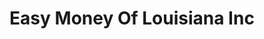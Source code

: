 ---
title: Easy Money Of Louisiana Inc
slug: easy-money-of-louisiana-inc
updated-on: '2024-05-30T13:44:31.749Z'
created-on: '2024-05-30T13:41:46.671Z'
published-on: '2024-05-30T13:54:32.469Z'
f_city-state-2:
- cms/city/franklinton-la.md
- cms/city/leesville-la.md
- cms/city/kenner-la.md
- cms/city/monroe-la.md
- cms/city/bogalusa-la.md
- cms/city/slidell-la.md
- cms/city/hammond-la.md
- cms/city/harvey-la.md
- cms/city/natchitoches-la.md
- cms/city/new-orleans-la.md
- cms/city/bossier-city-la.md
f_locations:
- cms/payday-loan/easy-money-of-louisiana-inc-16657.md
- cms/payday-loan/easy-money-of-louisiana-inc-16658.md
- cms/payday-loan/easy-money-of-louisiana-inc-16659.md
- cms/payday-loan/easy-money-of-louisiana-inc-16660.md
- cms/payday-loan/easy-money-of-louisiana-inc-16661.md
- cms/payday-loan/easy-money-of-louisiana-inc-16662.md
- cms/payday-loan/easy-money-of-louisiana-inc-16663.md
- cms/payday-loan/easy-money-of-louisiana-inc-16664.md
- cms/payday-loan/easy-money-of-louisiana-inc-16665.md
- cms/payday-loan/easy-money-of-louisiana-inc-16666.md
- cms/payday-loan/easy-money-of-louisiana-inc-16667.md
- cms/payday-loan/easy-money-of-louisiana-inc-16668.md
- cms/payday-loan/easy-money-of-louisiana-inc-16669.md
- cms/payday-loan/easy-money-of-louisiana-inc-16670.md
- cms/payday-loan/easy-money-of-louisiana-inc-16671.md
- cms/payday-loan/easy-money-of-louisiana-inc-16672.md
f_states:
- cms/state/louisiana.md
layout: '[company].html'
tags: company
---